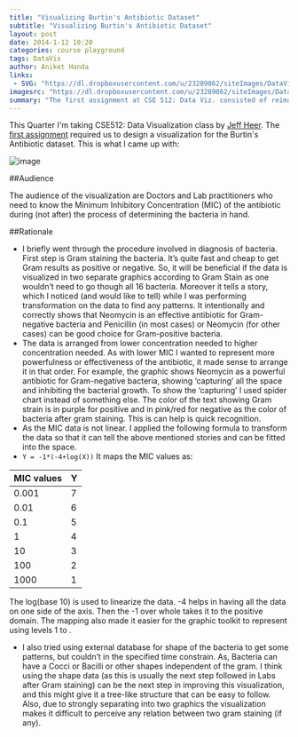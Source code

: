 ```yaml
---
title: "Visualizing Burtin's Antibiotic Dataset"
subtitle: "Visualizing Burtin's Antibiotic Dataset"
layout: post
date: 2014-1-12 10:20
categories: course playground
tags: DataVis
author: Aniket Handa
links:
 - SVG: "https://dl.dropboxusercontent.com/u/23289062/siteImages/DataViz/a1-aniket.svg"
imagesrc: "https://dl.dropboxusercontent.com/u/23289062/siteImages/DataViz/a1-aniket.svg"
summary: "The first assignment at CSE 512: Data Viz. consisted of reimagining the Burtin's Antibiotic dataset and this is what I came up with..."
---
```


This Quarter I'm taking CSE512: Data Visualization class by [Jeff Heer](http://homes.cs.washington.edu/~jheer/). The [first assignment](http://courses.cs.washington.edu/courses/cse512/14wi/a1.html) required us to design a visualization for the Burtin's Antibiotic dataset. This is what I came up with: 

![image](https://dl.dropboxusercontent.com/u/23289062/siteImages/DataViz/a1-aniket.svg)

##Audience

The audience of the visualization are Doctors and Lab practitioners who need to know the Minimum Inhibitory Concentration (MIC) of the antibiotic during (not after) the process of determining the bacteria in hand.

##Rationale

* I briefly went through the procedure involved in diagnosis of bacteria. First step is Gram staining the bacteria. It’s quite fast and cheap to get Gram results as positive or negative. So, it will be beneficial if the data is visualized in two separate graphics according to Gram Stain as one wouldn’t need to go though all 16 bacteria. Moreover it tells a story, which I noticed (and would like to tell) while I was performing transformation on the data to find any patterns. It intentionally and correctly shows that Neomycin is an effective antibiotic for Gram-negative bacteria and Penicillin (in most cases) or Neomycin (for other cases) can be good choice for Gram-positive bacteria. 
* The data is arranged from lower concentration needed to higher concentration needed. As with lower MIC I wanted to represent more powerfulness or effectiveness of the antibiotic, it made sense to arrange it in that order. For example, the graphic shows Neomycin as a powerful antibiotic for Gram-negative bacteria, showing ‘capturing’ all the space and inhibiting the bacterial growth. To show the ‘capturing’ I used spider chart instead of something else. The color of the text showing Gram strain is in purple for positive and in pink/red for negative as the color of bacteria after gram staining. This is can help is quick recognition.
* As the MIC data is not linear. I applied the following formula to transform the data so that it can tell the above mentioned stories and can be fitted into the space.
*  `Y = -1*(-4+log(X))` It maps the MIC values as:  

MIC	values	| Y
-------|------
0.001	|	7
0.01	|	6
0.1		|	5
1		|	4
10		|	3
100		|	2
1000	|	1

The log(base 10) is used to linearize the data. -4 helps in having all the data on one side of the axis. Then the -1 over whole takes it to the positive domain. The mapping also made it easier for the graphic toolkit to represent using levels 1 to .

* I also tried using external database for shape of the bacteria to get some patterns, but couldn’t in the specified time constrain. As, Bacteria can have a Cocci or Bacilli or other shapes independent of the gram. I think using the shape data (as this is usually the next step followed in Labs after Gram staining) can be the next step in improving this visualization, and this might give it a tree-like structure that can be easy to follow. Also, due to strongly separating into two graphics the visualization makes it difficult to perceive any relation between two gram staining (if any). 

